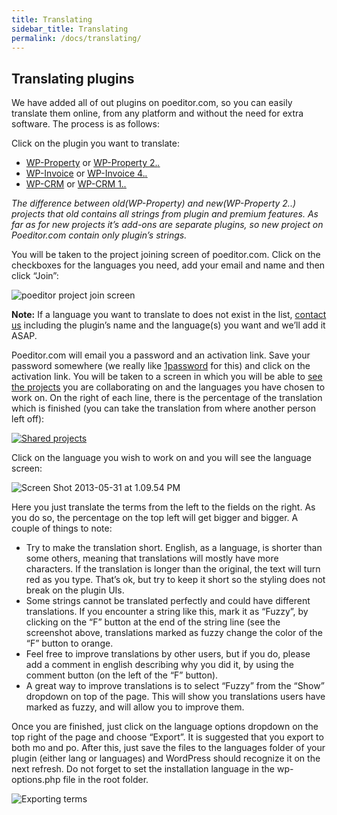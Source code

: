 ```yaml
---
title: Translating
sidebar_title: Translating
permalink: /docs/translating/
---
```


## Translating plugins

We have added all of out plugins on poeditor.com, so you can easily translate them online, from any platform and without the need for extra software. The process is as follows:

Click on the plugin you want to translate:

*   [WP-Property](https://poeditor.com/join/project?hash=e6080cc6109f49084594177fe32a94fa) or [WP-Property 2.*.*](https://poeditor.com/join/project/R0aH1eYeoH)
*   [WP-Invoice](https://poeditor.com/join/project?hash=4fb815f048354b22ebbdd4d4073da478) or [WP-Invoice 4.*.*](https://poeditor.com/join/project/xmyL1ArmJv)
*   [WP-CRM](https://poeditor.com/join/project?hash=bcf9852ea63016bd72bb0c7ab1378f55) or [WP-CRM 1.*.*](https://poeditor.com/join/project/c0r4XOtYs6)

_The difference between old(WP-Property) and new(WP-Property 2.*.*) projects that old contains all strings from plugin and premium features. As far as for new projects it’s add-ons are separate plugins, so new project on Poeditor.com contain only plugin’s strings._

You will be taken to the project joining screen of poeditor.com. Click on the checkboxes for the languages you need, add your email and name and then click “Join”:

![poeditor project join screen](https://storage.googleapis.com/media.usabilitydynamics.com/2013/05/Screen-Shot-2013-05-31-at-12.06.57-PM.png)

**Note:** If a language you want to translate to does not exist in the list, [contact us](https://usabilitydynamics.com/contact-us/) including the plugin’s name and the language(s) you want and we’ll add it ASAP.

Poeditor.com will email you a password and an activation link. Save your password somewhere (we really like [1password](https://agilebits.com/onepassword) for this) and click on the activation link. You will be taken to a screen in which you will be able to [see the projects](https://poeditor.com/projects/?registered=contributor) you are collaborating on and the languages you have chosen to work on. On the right of each line, there is the percentage of the translation which is finished (you can take the translation from where another person left off):

[![Shared projects](https://storage.googleapis.com/media.usabilitydynamics.com/2013/05/Screen-Shot-2013-05-31-at-12.12.01-PM.png)](https://poeditor.com/projects/?registered=contributor)

Click on the language you wish to work on and you will see the language screen:

![Screen Shot 2013-05-31 at 1.09.54 PM](https://storage.googleapis.com/media.usabilitydynamics.com/2013/05/Screen-Shot-2013-05-31-at-1.09.54-PM.png)

Here you just translate the terms from the left to the fields on the right. As you do so, the percentage on the top left will get bigger and bigger. A couple of things to note:

*   Try to make the translation short. English, as a language, is shorter than some others, meaning that translations will mostly have more characters. If the translation is longer than the original, the text will turn red as you type. That’s ok, but try to keep it short so the styling does not break on the plugin UIs.
*   Some strings cannot be translated perfectly and could have different translations. If you encounter a string like this, mark it as “Fuzzy”, by clicking on the “F” button at the end of the string line (see the screenshot above, translations marked as fuzzy change the color of the “F” button to orange.
*   Feel free to improve translations by other users, but if you do, please add a comment in english describing why you did it, by using the comment button (on the left of the “F” button).
*   A great way to improve translations is to select “Fuzzy” from the “Show” dropdown on top of the page. This will show you translations users have marked as fuzzy, and will allow you to improve them.

Once you are finished, just click on the language options dropdown on the top right of the page and choose “Export”. It is suggested that you export to both mo and po. After this, just save the files to the languages folder of your plugin (either lang or languages) and WordPress should recognize it on the next refresh. Do not forget to set the installation language in the wp-options.php file in the root folder.

![Exporting terms](https://storage.googleapis.com/media.usabilitydynamics.com/2013/05/Screen-Shot-2013-05-31-at-1.24.08-PM.png)